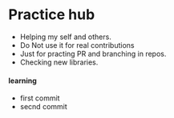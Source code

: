 # Practice hub

- Helping my self and others.
- Do Not use it for real contributions
- Just for practing PR and branching in repos.
- Checking new libraries.


#### learning 
- first commit
- secnd commit